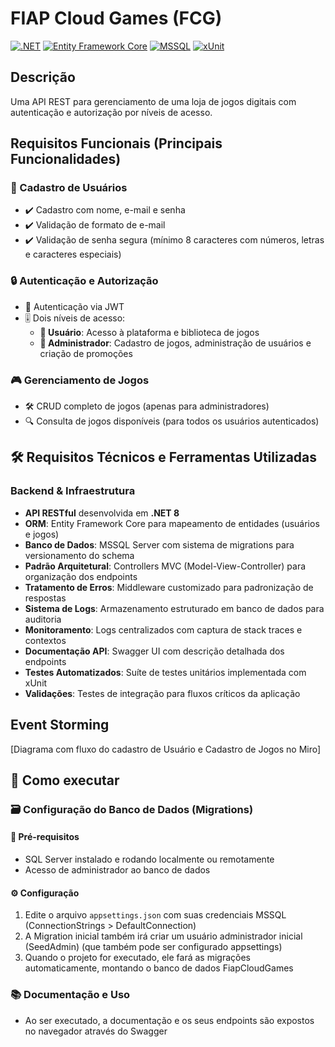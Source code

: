 # FIAP Cloud Games (FCG)

[![.NET](https://img.shields.io/badge/.NET-8.0-purple)](https://dotnet.microsoft.com/)
[![Entity Framework Core](https://img.shields.io/badge/EF_Core-8.0-green)](https://learn.microsoft.com/en-us/ef/core/)
[![MSSQL](https://img.shields.io/badge/MSSQL-2022-blue)](https://www.microsoft.com/pt-br/sql-server/sql-server-2022)
[![xUnit](https://img.shields.io/badge/xUnit-2.9.0-blue)](https://xunit.net/releases/v2/2.9.0)


## Descrição
Uma API REST para gerenciamento de uma loja de jogos digitais com autenticação e autorização por níveis de acesso.

## Requisitos Funcionais (Principais Funcionalidades)
### 👤 Cadastro de Usuários
- ✔️ Cadastro com nome, e-mail e senha
- ✔️ Validação de formato de e-mail
- ✔️ Validação de senha segura (mínimo 8 caracteres com números, letras e caracteres especiais)

### 🔒 Autenticação e Autorização
- 🔑 Autenticação via JWT
- 🎚️ Dois níveis de acesso:
  - **👤 Usuário**: Acesso à plataforma e biblioteca de jogos
  - **👑 Administrador**: Cadastro de jogos, administração de usuários e criação de promoções

### 🎮 Gerenciamento de Jogos
- 🛠️ CRUD completo de jogos (apenas para administradores)
- 🔍 Consulta de jogos disponíveis (para todos os usuários autenticados)

## 🛠️ Requisitos Técnicos e Ferramentas Utilizadas
### **Backend & Infraestrutura**
- **API RESTful** desenvolvida em **.NET 8**
- **ORM**: Entity Framework Core para mapeamento de entidades (usuários e jogos)
- **Banco de Dados**: MSSQL Server com sistema de migrations para versionamento do schema
- **Padrão Arquitetural**: Controllers MVC (Model-View-Controller) para organização dos endpoints
- **Tratamento de Erros**: Middleware customizado para padronização de respostas
- **Sistema de Logs**: Armazenamento estruturado em banco de dados para auditoria
- **Monitoramento**: Logs centralizados com captura de stack traces e contextos
- **Documentação API**: Swagger UI com descrição detalhada dos endpoints
- **Testes Automatizados**: Suíte de testes unitários implementada com xUnit
- **Validações**: Testes de integração para fluxos críticos da aplicação

## Event Storming
[Diagrama com fluxo do cadastro de Usuário e Cadastro de Jogos no Miro]

## 🚀 Como executar
### 🗃️ Configuração do Banco de Dados (Migrations)
#### 📌 Pré-requisitos
- SQL Server instalado e rodando localmente ou remotamente
- Acesso de administrador ao banco de dados

#### ⚙️ Configuração
1. Edite o arquivo `appsettings.json` com suas credenciais MSSQL (ConnectionStrings > DefaultConnection)
2. A Migration inicial também irá criar um usuário administrador inicial (SeedAdmin) (que também pode ser configurado appsettings)
3. Quando o projeto for executado, ele fará as migrações automaticamente, montando o banco de dados FiapCloudGames

### 📚 Documentação e Uso
- Ao ser executado, a documentação e os seus endpoints são expostos no navegador através do Swagger
